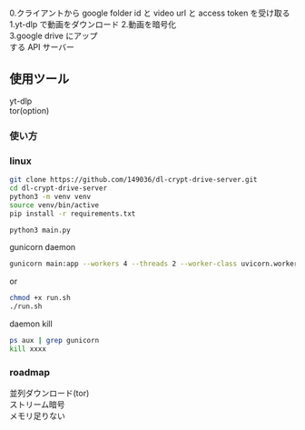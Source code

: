#

0.クライアントから google folder id と video url と access token を受け取る  
1.yt-dlp で動画をダウンロード 2.動画を暗号化  
3.google drive にアップ  
する API サーバー  

## 使用ツール

yt-dlp  
tor(option)

### 使い方

### linux

```sh
git clone https://github.com/149036/dl-crypt-drive-server.git
cd dl-crypt-drive-server
python3 -m venv venv
source venv/bin/active
pip install -r requirements.txt

python3 main.py
```

gunicorn daemon

```sh
gunicorn main:app --workers 4 --threads 2 --worker-class uvicorn.workers.UvicornWorker --bind 0.0.0.0:7999 --timeout 600 --daemon
```

or

```sh
chmod +x run.sh
./run.sh
```

daemon kill

```sh
ps aux | grep gunicorn
kill xxxx
```

### roadmap

並列ダウンロード(tor)  
ストリーム暗号  
メモリ足りない  

